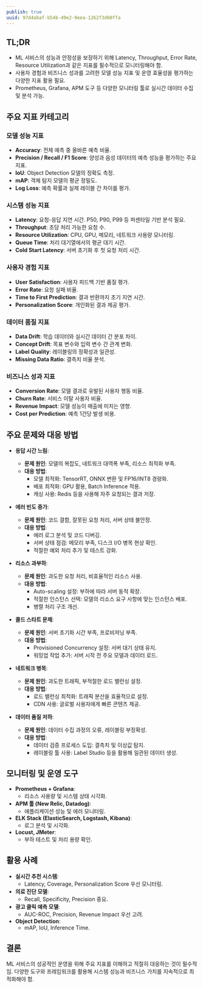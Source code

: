 ```yaml
---
publish: true
uuid: 97d4abaf-b54b-49e2-9eea-1262f3d60ffa
---
```


## TL;DR

- ML 서비스의 성능과 안정성을 보장하기 위해 Latency, Throughput, Error Rate, Resource Utilization과 같은 지표를 필수적으로 모니터링해야 함.
- 사용자 경험과 비즈니스 성과를 고려한 모델 성능 지표 및 운영 효율성을 평가하는 다양한 지표 활용 필요.
- Prometheus, Grafana, APM 도구 등 다양한 모니터링 툴로 실시간 데이터 수집 및 분석 가능.

## 주요 지표 카테고리

### 모델 성능 지표

- **Accuracy**: 전체 예측 중 올바른 예측 비율.
- **Precision / Recall / F1 Score**: 양성과 음성 데이터의 예측 성능을 평가하는 주요 지표.
- **IoU**: Object Detection 모델의 정확도 측정.
- **mAP**: 객체 탐지 모델의 평균 정밀도.
- **Log Loss**: 예측 확률과 실제 레이블 간 차이를 평가.

### 시스템 성능 지표

- **Latency**: 요청-응답 지연 시간. P50, P90, P99 등 퍼센타일 기반 분석 필요.
- **Throughput**: 초당 처리 가능한 요청 수.
- **Resource Utilization**: CPU, GPU, 메모리, 네트워크 사용량 모니터링.
- **Queue Time**: 처리 대기열에서의 평균 대기 시간.
- **Cold Start Latency**: 서버 초기화 후 첫 요청 처리 시간.

### 사용자 경험 지표

- **User Satisfaction**: 사용자 피드백 기반 품질 평가.
- **Error Rate**: 요청 실패 비율.
- **Time to First Prediction**: 결과 반환까지 초기 지연 시간.
- **Personalization Score**: 개인화된 결과 제공 평가.

### 데이터 품질 지표

- **Data Drift**: 학습 데이터와 실시간 데이터 간 분포 차이.
- **Concept Drift**: 목표 변수와 입력 변수 간 관계 변화.
- **Label Quality**: 레이블링의 정확성과 일관성.
- **Missing Data Ratio**: 결측치 비율 분석.

### 비즈니스 성과 지표

- **Conversion Rate**: 모델 결과로 유발된 사용자 행동 비율.
- **Churn Rate**: 서비스 이탈 사용자 비율.
- **Revenue Impact**: 모델 성능이 매출에 미치는 영향.
- **Cost per Prediction**: 예측 1건당 발생 비용.

## 주요 문제와 대응 방법

- **응답 시간 느림**:
    - **문제 원인**: 모델의 복잡도, 네트워크 대역폭 부족, 리소스 최적화 부족.
    - **대응 방법**:
        - 모델 최적화: TensorRT, ONNX 변환 및 FP16/INT8 경량화.
        - 배포 최적화: GPU 활용, Batch Inference 적용.
        - 캐싱 사용: Redis 등을 사용해 자주 요청되는 결과 저장.

- **에러 빈도 증가**:
    - **문제 원인**: 코드 결함, 잘못된 요청 처리, 서버 상태 불안정.
    - **대응 방법**:
        - 에러 로그 분석 및 코드 디버깅.
        - 서버 상태 점검: 메모리 부족, 디스크 I/O 병목 현상 확인.
        - 적절한 예외 처리 추가 및 테스트 강화.

- **리소스 과부하**:
    - **문제 원인**: 과도한 요청 처리, 비효율적인 리소스 사용.
    - **대응 방법**:
        - Auto-scaling 설정: 부하에 따라 서버 동적 확장.
        - 적절한 인스턴스 선택: 모델의 리소스 요구 사항에 맞는 인스턴스 배포.
        - 병렬 처리 구조 개선.

- **콜드 스타트 문제**:
    - **문제 원인**: 서버 초기화 시간 부족, 프로비저닝 부족.
    - **대응 방법**:
        - Provisioned Concurrency 설정: 서버 대기 상태 유지.
        - 워밍업 작업 추가: 서버 시작 전 주요 모델과 데이터 로드.

- **네트워크 병목**:
    - **문제 원인**: 과도한 트래픽, 부적절한 로드 밸런싱 설정.
    - **대응 방법**:
        - 로드 밸런싱 최적화: 트래픽 분산을 효율적으로 설정.
        - CDN 사용: 글로벌 사용자에게 빠른 콘텐츠 제공.

- **데이터 품질 저하**:
    - **문제 원인**: 데이터 수집 과정의 오류, 레이블링 부정확성.
    - **대응 방법**:
        - 데이터 검증 프로세스 도입: 결측치 및 이상값 탐지.
        - 레이블링 툴 사용: Label Studio 등을 활용해 일관된 데이터 생성.

## 모니터링 및 운영 도구

- **Prometheus + Grafana**:
    - 리소스 사용량 및 시스템 상태 시각화.
- **APM 툴 (New Relic, Datadog)**:
    - 애플리케이션 성능 및 에러 모니터링.
- **ELK Stack (ElasticSearch, Logstash, Kibana)**:
    - 로그 분석 및 시각화.
- **Locust, JMeter**:
    - 부하 테스트 및 처리 용량 확인.

## 활용 사례

- **실시간 추천 시스템**:
    - Latency, Coverage, Personalization Score 우선 모니터링.
- **의료 진단 모델**:
    - Recall, Specificity, Precision 중요.
- **광고 클릭 예측 모델**:
    - AUC-ROC, Precision, Revenue Impact 우선 고려.
- **Object Detection**:
    - mAP, IoU, Inference Time.

## 결론

ML 서비스의 성공적인 운영을 위해 주요 지표를 이해하고 적절히 대응하는 것이 필수적임. 다양한 도구와 프레임워크를 활용해 시스템 성능과 비즈니스 가치를 지속적으로 최적화해야 함.